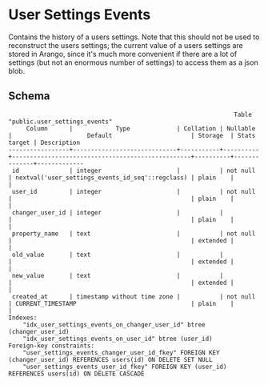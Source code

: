 # User Settings Events

Contains the history of a users settings. Note that this should not be used
to reconstruct the users settings; the current value of a users settings are
stored in Arango, since it's much more convenient if there are a lot of
settings (but not an enormous number of settings) to access them as a json
blob.

## Schema

```
                                                               Table "public.user_settings_events"
     Column      |            Type             | Collation | Nullable |                     Default                      | Storage  | Stats target | Description
-----------------+-----------------------------+-----------+----------+--------------------------------------------------+----------+--------------+-------------
 id              | integer                     |           | not null | nextval('user_settings_events_id_seq'::regclass) | plain    |              |
 user_id         | integer                     |           | not null |                                                  | plain    |              |
 changer_user_id | integer                     |           |          |                                                  | plain    |              |
 property_name   | text                        |           | not null |                                                  | extended |              |
 old_value       | text                        |           |          |                                                  | extended |              |
 new_value       | text                        |           |          |                                                  | extended |              |
 created_at      | timestamp without time zone |           | not null | CURRENT_TIMESTAMP                                | plain    |              |
Indexes:
    "idx_user_settings_events_on_changer_user_id" btree (changer_user_id)
    "idx_user_settings_events_on_user_id" btree (user_id)
Foreign-key constraints:
    "user_settings_events_changer_user_id_fkey" FOREIGN KEY (changer_user_id) REFERENCES users(id) ON DELETE SET NULL
    "user_settings_events_user_id_fkey" FOREIGN KEY (user_id) REFERENCES users(id) ON DELETE CASCADE
```
